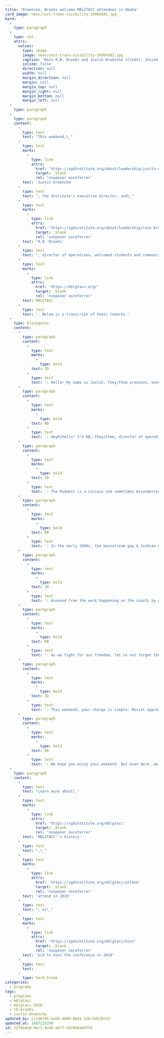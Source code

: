 ```yaml
---
title: 'Drwencke, Brooks welcome MBLGTACC attendees in Omaha'
card_image: news/cost-trans-visibility-1090x681.jpg
bard:
  -
    type: paragraph
  -
    type: set
    attrs:
      values:
        type: image
        image: news/cost-trans-visibility-1090x681.jpg
        caption: 'Roze R.B. Brooks and Justin Drwencke (Credit: Josiah Mannion / Midwest Institute for Sexuality and Gender Diversity)'
        inline: false
        direction: null
        width: null
        margin_direction: null
        margin: null
        margin_top: null
        margin_right: null
        margin_bottom: null
        margin_left: null
  -
    type: paragraph
  -
    type: paragraph
    content:
      -
        type: text
        text: "This weekend,\_"
      -
        type: text
        marks:
          -
            type: link
            attrs:
              href: 'https://sgdinstitute.org/about/leadership/justin-drwencke'
              target: _blank
              rel: 'noopener noreferrer'
        text: 'Justin Drwencke'
      -
        type: text
        text: ", the Institute's executive director, and\_"
      -
        type: text
        marks:
          -
            type: link
            attrs:
              href: 'https://sgdinstitute.org/about/leadership/roze-brooks'
              target: _blank
              rel: 'noopener noreferrer'
        text: 'R.B. Brooks'
      -
        type: text
        text: ", director of operations, welcomed students and community members from across the Midwest to Omaha for the twenty-sixth annual\_"
      -
        type: text
        marks:
          -
            type: link
            attrs:
              href: 'https://mblgtacc.org/'
              target: _blank
              rel: 'noopener noreferrer'
        text: MBLGTACC
      -
        type: text
        text: '. Below is a transcript of their remarks.'
  -
    type: blockquote
    content:
      -
        type: paragraph
        content:
          -
            type: text
            marks:
              -
                type: bold
            text: JD
          -
            type: text
            text: ': Hello! My name is Justin, they/them pronouns, executive director of the Midwest Institute for Sexuality and Gender Diversity. This is my 8th year at MBLGTACC.'
      -
        type: paragraph
        content:
          -
            type: text
            marks:
              -
                type: bold
            text: RB
          -
            type: text
            text: ': Heyhihello! I’m RB, they/them, director of operations for the Institute. This is my 7th year at MBLGTACC. It is our distinct honor to welcome you to the 2018 Midwest Bisexual Lesbian Gay Transgender Ally College Conference! Your presence in this space is radical and revolutionary and we thank you for making the choice to be here.'
      -
        type: paragraph
        content:
          -
            type: text
            marks:
              -
                type: bold
            text: JD
          -
            type: text
            text: ': The Midwest is a curious and sometimes misunderstood place. Some some still ask if queer work is even possible here. We embrace the idea that it is not only possible, but it is happening. Everyday. On our college campuses, in our student organizations, and in our surrounding communities. We are bringing our desks to the ground and our work to our classrooms to make sure the Midwest is pushing for our collective liberation. For all of its intricacies and challenges, we are proud to call the Midwest home.'
      -
        type: paragraph
        content:
          -
            type: text
            marks:
              -
                type: bold
            text: RB
          -
            type: text
            text: ': In the early 1990s, the mainstream gay & lesbian movement—a movement which ignored the needs and contributions of trans and gender nonconforming folx & folx of color—continued to gain momentum on the coasts, building upon decades of critical community-building and access to the political and cultural capital those places offer. The Midwest was overlooked.'
      -
        type: paragraph
        content:
          -
            type: text
            marks:
              -
                type: bold
            text: JD
          -
            type: text
            text: ': Annexed from the work happening on the coasts by geography and resources, Midwestern student leaders and activists took it upon themselves to create their own change. They launched MBLGTACC. This weekend marks the 26th time that queer and trans+ students from across the Midwest—and the nation—have come together for a weekend of learning and coalition building. Our gathering this weekend comes at a time when fear and pain is rampant and our attention is drawn in many confusing directions as we try to monitor the next attack on our identities, our bodies, our lives. This fear and pain exists within our own community and in the communities of other systemically disenfranchised groups. It is profoundly disheartening that in the year 2018, we still must fight external forces for our basic rights and liberation. But our community is strong. We are resilient. We are powerful and revolutionary.'
      -
        type: paragraph
        content:
          -
            type: text
            marks:
              -
                type: bold
            text: RB
          -
            type: text
            text: ': As we fight for our freedom, let us not forget the injustices and harm that take place every day within our very own community. We must learn to not only confront oppression, but to dismantle systemic institutions including white supremacy, ableism, colonialism, xenophobia, the police and surveillance state, and ALL mechanisms of social control that threaten our ability to be. We cannot be complicit in the oppression of others because that means we are complicit in the oppression of ourselves. We must build our collective power and we must resist.'
      -
        type: paragraph
        content:
          -
            type: text
            marks:
              -
                type: bold
            text: JD
          -
            type: text
            text: ': This weekend, your charge is simple. Resist oppression. Connect with one another. Build relationships. Celebrate in community. Learn. Challenge assumptions. Find strength to overcome adversity. Empower yourself and others to move forward in the world and create sustainable change.'
      -
        type: paragraph
        content:
          -
            type: text
            marks:
              -
                type: bold
            text: RB
          -
            type: text
            text: ': We hope you enjoy your weekend. But even more, we hope this weekend uplifts you, liberates you, and empowers you.'
  -
    type: paragraph
    content:
      -
        type: text
        text: "Learn more about\_"
      -
        type: text
        marks:
          -
            type: link
            attrs:
              href: 'https://sgdinstitute.org/mblgtacc'
              target: _blank
              rel: 'noopener noreferrer'
        text: 'MBLGTACC''s history'
      -
        type: text
        text: ",\_"
      -
        type: text
        marks:
          -
            type: link
            attrs:
              href: 'https://sgdinstitute.org/mblgtacc/attend'
              target: _blank
              rel: 'noopener noreferrer'
        text: 'attend in 2019'
      -
        type: text
        text: ", or\_"
      -
        type: text
        marks:
          -
            type: link
            attrs:
              href: 'https://sgdinstitute.org/mblgtacc/host'
              target: _blank
              rel: 'noopener noreferrer'
        text: 'bid to host the conference in 2020'
      -
        type: text
        text: .
      -
        type: hard_break
categories:
  - programs
tags:
  - programs
  - mblgtacc
  - mblgtacc-2018
  - rb-brooks
  - justin-drwencke
updated_by: cc1d6f85-bab6-480d-8bd1-226c3d628cb2
updated_at: 1607215298
id: 527dedad-9ec1-4a36-a67f-d520e8ab4f5d
---
```

